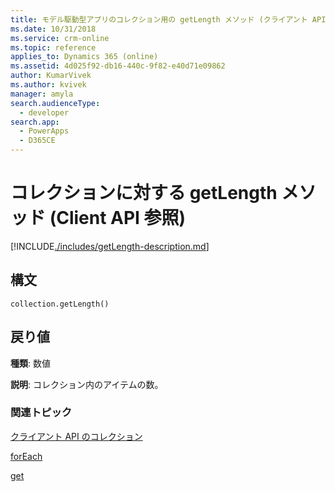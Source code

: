 ```yaml
---
title: モデル駆動型アプリのコレクション用の getLength メソッド (クライアント API 参照) | MicrosoftDocs
ms.date: 10/31/2018
ms.service: crm-online
ms.topic: reference
applies_to: Dynamics 365 (online)
ms.assetid: 4d025f92-db16-440c-9f82-e40d71e09862
author: KumarVivek
ms.author: kvivek
manager: amyla
search.audienceType:
  - developer
search.app:
  - PowerApps
  - D365CE
---
```

# <a name="getlength-method-for-collections-client-api-reference"></a>コレクションに対する getLength メソッド (Client API 参照)



[!INCLUDE[./includes/getLength-description.md](./includes/getLength-description.md)]

## <a name="syntax"></a>構文

`collection.getLength()`

## <a name="return-value"></a>戻り値

**種類**: 数値

**説明**: コレクション内のアイテムの数。

### <a name="related-topics"></a>関連トピック
[クライアント API のコレクション](../collections.md)

[forEach](forEach.md)

[get](get.md)